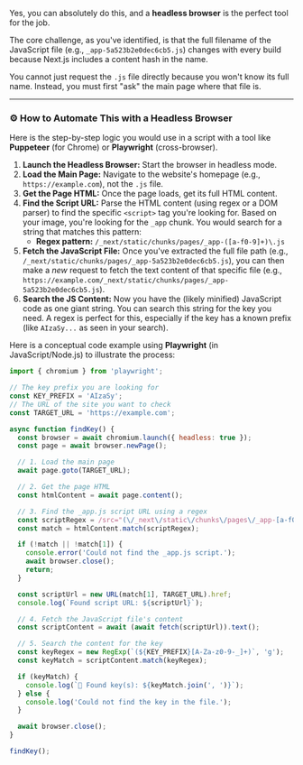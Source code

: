 Yes, you can absolutely do this, and a **headless browser** is the perfect tool for the job.

The core challenge, as you've identified, is that the full filename of the JavaScript file (e.g., `_app-5a523b2e0dec6cb5.js`) changes with every build because Next.js includes a content hash in the name.

You cannot just request the `.js` file directly because you won't know its full name. Instead, you must first "ask" the main page where that file is.

-----

### ⚙️ How to Automate This with a Headless Browser

Here is the step-by-step logic you would use in a script with a tool like **Puppeteer** (for Chrome) or **Playwright** (cross-browser).

1.  **Launch the Headless Browser:** Start the browser in headless mode.
2.  **Load the Main Page:** Navigate to the website's homepage (e.g., `https://example.com`), not the `.js` file.
3.  **Get the Page HTML:** Once the page loads, get its full HTML content.
4.  **Find the Script URL:** Parse the HTML content (using regex or a DOM parser) to find the specific `<script>` tag you're looking for. Based on your image, you're looking for the `_app` chunk. You would search for a string that matches this pattern:
      * **Regex pattern:** `/_next/static/chunks/pages/_app-([a-f0-9]+)\.js`
5.  **Fetch the JavaScript File:** Once you've extracted the full file path (e.g., `/_next/static/chunks/pages/_app-5a523b2e0dec6cb5.js`), you can then make a *new* request to fetch the text content of that specific file (e.g., `https://example.com/_next/static/chunks/pages/_app-5a523b2e0dec6cb5.js`).
6.  **Search the JS Content:** Now you have the (likely minified) JavaScript code as one giant string. You can search this string for the key you need. A regex is perfect for this, especially if the key has a known prefix (like `AIzaSy...` as seen in your search).

Here is a conceptual code example using **Playwright** (in JavaScript/Node.js) to illustrate the process:

```javascript
import { chromium } from 'playwright';

// The key prefix you are looking for
const KEY_PREFIX = 'AIzaSy';
// The URL of the site you want to check
const TARGET_URL = 'https://example.com'; 

async function findKey() {
  const browser = await chromium.launch({ headless: true });
  const page = await browser.newPage();

  // 1. Load the main page
  await page.goto(TARGET_URL);

  // 2. Get the page HTML
  const htmlContent = await page.content();

  // 3. Find the _app.js script URL using a regex
  const scriptRegex = /src="(\/_next\/static\/chunks\/pages\/_app-[a-f0-9]+\.js)"/;
  const match = htmlContent.match(scriptRegex);

  if (!match || !match[1]) {
    console.error('Could not find the _app.js script.');
    await browser.close();
    return;
  }

  const scriptUrl = new URL(match[1], TARGET_URL).href;
  console.log(`Found script URL: ${scriptUrl}`);

  // 4. Fetch the JavaScript file's content
  const scriptContent = await (await fetch(scriptUrl)).text();

  // 5. Search the content for the key
  const keyRegex = new RegExp(`(${KEY_PREFIX}[A-Za-z0-9-_]+)`, 'g');
  const keyMatch = scriptContent.match(keyRegex);

  if (keyMatch) {
    console.log(`🎉 Found key(s): ${keyMatch.join(', ')}`);
  } else {
    console.log('Could not find the key in the file.');
  }

  await browser.close();
}

findKey();
```